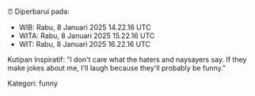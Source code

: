 ⏰ Diperbarui pada:
- WIB: Rabu, 8 Januari 2025 14.22.16 UTC
- WITA: Rabu, 8 Januari 2025 15.22.16 UTC
- WIT: Rabu, 8 Januari 2025 16.22.16 UTC

Kutipan Inspiratif:
"I don't care what the haters and naysayers say. If they make jokes about me, I'll laugh because they'll probably be funny."


Kategori: funny

